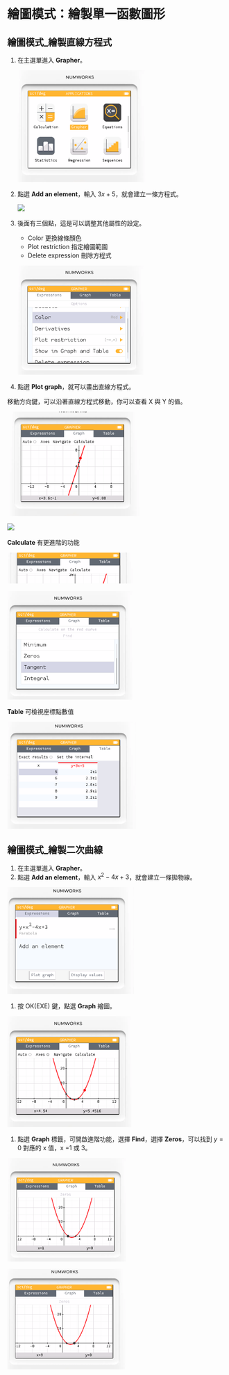 # 繪圖模式：繪製單一函數圖形

## 繪圖模式_繪製直線方程式

1. 在主選單進入 **Grapher**。

   ![](img/08_01.png)

2. 點選 **Add an element**，輸入 $3x+5$，就會建立一條方程式。

   ![](img/08_02.png)

3. 後面有三個點，這是可以調整其他屬性的設定。
   * Color 更換線條顏色
   * Plot restriction 指定繪圖範圍
   * Delete expression 刪除方程式
  
   ![](img/08_03.png)

4. 點選 **Plot graph**，就可以畫出直線方程式。

移動方向鍵，可以沿著直線方程式移動，你可以查看 X 與 Y 的值。

![](img/08_04.png)

![](img/08_05.png)

**Calculate** 有更進階的功能

![](img/08_06.png)

![](img/08_07.png)


**Table** 可檢視座標點數值

![](img/08_08.png)




## 繪圖模式_繪製二次曲線

1. 在主選單進入 **Grapher**。
2. 點選 **Add an element**，輸入 $x^2-4x+3$，就會建立一條拋物線。

![](img/08_09.png)

1. 按 OK(EXE) 鍵，點選 **Graph** 繪圖。
   
![](img/08_10.png)

1. 點選 **Graph** 標籤，可開啟進階功能，選擇 **Find**，選擇 **Zeros**，可以找到 $y=0$ 對應的 x 值，x =1 或 3。 

![](img/08_11.png)

![](img/08_12.png)


